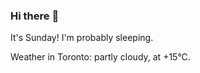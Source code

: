 ### Hi there :wave:

It's Sunday! I'm probably sleeping.

Weather in Toronto: partly cloudy, at +15°C.
